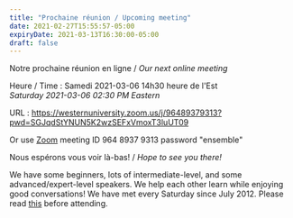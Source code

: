 ```yaml
---
title: "Prochaine réunion / Upcoming meeting"
date: 2021-02-27T15:55:57-05:00
expiryDate: 2021-03-13T16:30:00-05:00
draft: false
---
```


Notre prochaine réunion en ligne / _Our next online meeting_

Heure / Time
: Samedi 2021-03-06 14h30 heure de l'Est  
  _Saturday 2021-03-06 02:30 PM Eastern_

URL
: https://westernuniversity.zoom.us/j/96489379313?pwd=SGJqdStYNUN5K2wzSEFxVmoxT3luUT09

Or use [Zoom](https://zoom.us/) meeting ID 964 8937 9313 password "ensemble"
<!--more-->

Nous espérons vous voir là-bas! / _Hope to see you there!_

We have some beginners, lots of intermediate-level, and some advanced/expert-level speakers. We help each other learn while enjoying good conversations! We have met every Saturday since July 2012. Please read [this](/about/) before attending.
